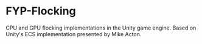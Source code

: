 # FYP-Flocking
CPU and GPU flocking implementations in the Unity game engine. Based on Unity's ECS implementation presented by Mike Acton.
